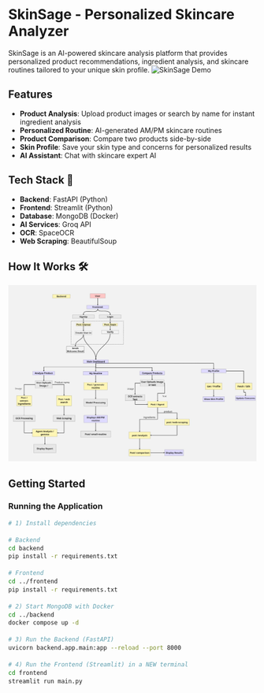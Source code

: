# SkinSage - Personalized Skincare Analyzer

SkinSage is an AI-powered skincare analysis platform that provides personalized product recommendations, ingredient analysis, and skincare routines tailored to your unique skin profile.
![SkinSage Demo](assets/Demo.gif) 

## Features 
- **Product Analysis**: Upload product images or search by name for instant ingredient analysis
- **Personalized Routine**: AI-generated AM/PM skincare routines
- **Product Comparison**: Compare two products side-by-side
- **Skin Profile**: Save your skin type and concerns for personalized results
- **AI Assistant**: Chat with skincare expert AI

## Tech Stack 🚀
- **Backend**: FastAPI (Python)
- **Frontend**: Streamlit (Python)
- **Database**: MongoDB (Docker)
- **AI Services**: Groq API
- **OCR**: SpaceOCR
- **Web Scraping**: BeautifulSoup

## How It Works 🛠
![SkinSage Demo](assets/Flowchart.jpg) 
## Getting Started

### Running the Application

```bash
# 1) Install dependencies

# Backend
cd backend
pip install -r requirements.txt

# Frontend
cd ../frontend
pip install -r requirements.txt

# 2) Start MongoDB with Docker
cd ../backend
docker compose up -d

# 3) Run the Backend (FastAPI)
uvicorn backend.app.main:app --reload --port 8000

# 4) Run the Frontend (Streamlit) in a NEW terminal
cd frontend
streamlit run main.py

